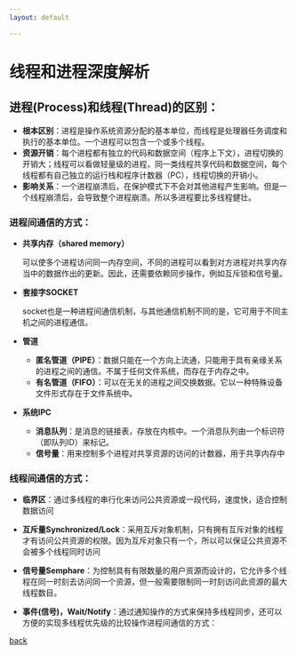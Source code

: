 ```yaml
---
layout: default

---
```


# 线程和进程深度解析

## 进程(Process)和线程(Thread)的区别：

- **根本区别**：进程是操作系统资源分配的基本单位，而线程是处理器任务调度和执行的基本单位。一个进程可以包含一个或多个线程。
- **资源开销**：每个进程都有独立的代码和数据空间（程序上下文），进程切换的开销大；线程可以看做轻量级的进程，同一类线程共享代码和数据空间，每个线程都有自己独立的运行栈和程序计数器（PC），线程切换的开销小。
- **影响关系**：一个进程崩溃后，在保护模式下不会对其他进程产生影响。但是一个线程崩溃后，会导致整个进程崩溃。所以多进程要比多线程健壮。

### 进程间通信的方式：

- **共享内存（shared memory）**

  可以使多个进程访问同一内存空间，不同的进程可以看到对方进程对共享内存当中的数据作出的更新。因此，还需要依赖同步操作，例如互斥锁和信号量。

- **套接字SOCKET**

  socket也是一种进程间通信机制，与其他通信机制不同的是，它可用于不同主机之间的进程通信。

- **管道**

  - **匿名管道（PIPE）**：数据只能在一个方向上流通，只能用于具有亲缘关系的进程之间的通信。不属于任何文件系统，而存在于内存之中。
  - **有名管道（FIFO）**：可以在无关的进程之间交换数据。它以一种特殊设备文件形式存在于文件系统中。

- **系统IPC**
  - **消息队列**：是消息的链接表，存放在内核中。一个消息队列由一个标识符（即队列ID）来标记。 
  - **信号量**：用来控制多个进程对共享资源的访问的计数器，用于共享内存中

### 线程间通信的方式：

- **临界区**：通过多线程的串行化来访问公共资源或一段代码，速度快，适合控制数据访问

- **互斥量Synchronized/Lock**：采用互斥对象机制，只有拥有互斥对象的线程才有访问公共资源的权限。因为互斥对象只有一个，所以可以保证公共资源不会被多个线程同时访问 
- **信号量Semphare**：为控制具有有限数量的用户资源而设计的，它允许多个线程在同一时刻去访问同一个资源，但一般需要限制同一时刻访问此资源的最大线程数目。
- **事件(信号)，Wait/Notify**：通过通知操作的方式来保持多线程同步，还可以方便的实现多线程优先级的比较操作进程间通信的方式：

[back](./)

